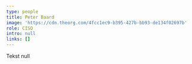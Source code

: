 ```yaml
---
type: people
title: Peter Baard
image: 'https://cdn.theorg.com/4fcc1ec9-b395-427b-bb93-de134f02697b'
role: CISO
intro: null
links: []
---
```

Tekst null
